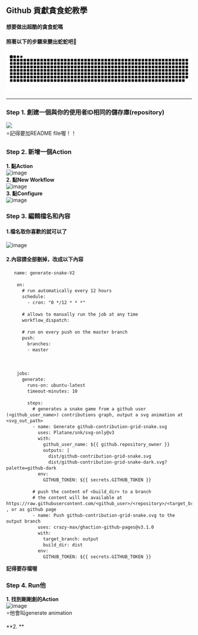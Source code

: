 ## Github 貢獻貪食蛇教學

#### 想要做出超酷的貪食蛇嗎
#### 照著以下的步驟來變出蛇蛇吧🐍
![](https://github.com/Superliverbun/Superliverbun/blob/output/github-contribution-grid-snake.svg)

-----
### Step 1. 創建一個與你的使用者ID相同的儲存庫(repository)
<img src="https://github.com/Superliverbun/Github-greedy-snake/assets/113052517/64bd9697-18d7-46a1-a608-a33f64c9f82a" width = "1000px"/></br>
⭐記得要加README file喔！！

### Step 2. 新增一個Action
**1. 點Action**</br>
![image](https://github.com/Superliverbun/Github-greedy-snake/assets/113052517/26220c5a-6c98-4f40-9f68-5a5b35877824)</br>
**2. 點New Workflow**</br>
![image](https://github.com/Superliverbun/Github-greedy-snake/assets/113052517/84d1e05b-31cd-409f-bb91-22fb58f74930)</br>
**3. 點Configure**</br>
![image](https://github.com/Superliverbun/Github-greedy-snake/assets/113052517/c974c59d-b36d-4a52-b096-0734cef0eb0b)</br>


### Step 3. 編輯檔名和內容

#### 1.檔名取你喜歡的就可以了
![image](https://github.com/Superliverbun/Github-greedy-snake/assets/113052517/bd4d2ce0-9c6d-4a52-8f80-080a4e938251)
#### 2.內容請全部刪掉，改成以下內容
       name: generate-snake-V2
    
        on:
          # run automatically every 12 hours
          schedule:
            - cron: "0 */12 * * *"
        
          # allows to manually run the job at any time
          workflow_dispatch:
        
          # run on every push on the master branch
          push:
            branches:
            - master
        
        
        
        jobs:
          generate:
            runs-on: ubuntu-latest
            timeout-minutes: 10
        
            steps:
              # generates a snake game from a github user (<github_user_name>) contributions graph, output a svg animation at <svg_out_path>
              - name: Generate github-contribution-grid-snake.svg
                uses: Platane/snk/svg-only@v3
                with:
                  github_user_name: ${{ github.repository_owner }}
                  outputs: |
                    dist/github-contribution-grid-snake.svg
                    dist/github-contribution-grid-snake-dark.svg?palette=github-dark
                env:
                  GITHUB_TOKEN: ${{ secrets.GITHUB_TOKEN }}
                  
              # push the content of <build_dir> to a branch
              # the content will be available at https://raw.githubusercontent.com/<github_user>/<repository>/<target_branch>/<file> , or as github page
              - name: Push github-contribution-grid-snake.svg to the output branch
                uses: crazy-max/ghaction-github-pages@v3.1.0
                with:
                  target_branch: output
                  build_dir: dist
                env:
                  GITHUB_TOKEN: ${{ secrets.GITHUB_TOKEN }}

**記得要存檔喔**


### Step 4. Run他

**1. 找到剛剛創的Action**</br>
![image](https://github.com/Superliverbun/Github-greedy-snake/assets/113052517/2b47826a-629a-499d-92cd-51534e7aab98)</br>
⭐他會叫generate animation</br>

**2. **
